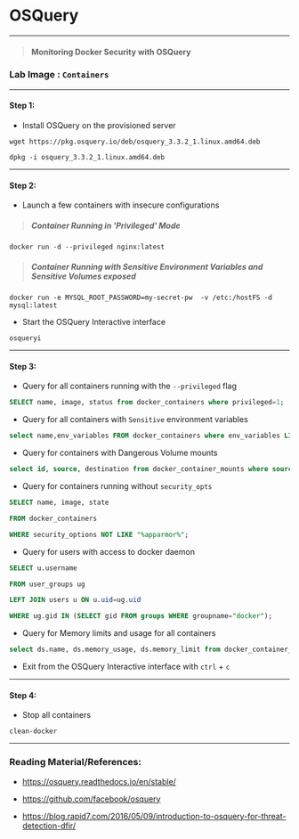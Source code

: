 # **OSQuery**

---

> #### Monitoring Docker Security with OSQuery

### **Lab Image : `Containers`**

---

#### Step 1:

* Install OSQuery on the provisioned server

```commandline
wget https://pkg.osquery.io/deb/osquery_3.3.2_1.linux.amd64.deb
```
```commandline
dpkg -i osquery_3.3.2_1.linux.amd64.deb
```

---

#### Step 2:

* Launch a few containers with insecure configurations

> ##### Container Running in 'Privileged' Mode

```commandline
docker run -d --privileged nginx:latest
```

> ##### Container Running with Sensitive Environment Variables and Sensitive Volumes exposed

```commandline
docker run -e MYSQL_ROOT_PASSWORD=my-secret-pw  -v /etc:/hostFS -d mysql:latest
```

* Start the OSQuery Interactive interface

```commandline
osqueryi
```

---

#### Step 3:

* Query for all containers running with the `--privileged` flag

```sql
SELECT name, image, status from docker_containers where privileged=1;
```

* Query for all containers with `Sensitive` environment variables

```sql
select name,env_variables FROM docker_containers where env_variables LIKE "%PASSWORD%";
```

* Query for containers with Dangerous Volume mounts

```sql
select id, source, destination from docker_container_mounts where source LIKE "%etc%";
```

* Query for containers running without `security_opts`

```sql
SELECT name, image, state
```
```sql
FROM docker_containers
```
```sql
WHERE security_options NOT LIKE "%apparmor%";
```

* Query for users with access to docker daemon

```sql
SELECT u.username
```
```sql
FROM user_groups ug
```
```sql
LEFT JOIN users u ON u.uid=ug.uid
```
```sql
WHERE ug.gid IN (SELECT gid FROM groups WHERE groupname="docker");
```

* Query for Memory limits and usage for all containers

```sql
select ds.name, ds.memory_usage, ds.memory_limit from docker_container_stats ds, docker_containers dc where dc.id=ds.id;
```

* Exit from the OSQuery Interactive interface with `ctrl` + `c`

---

#### Step 4:

* Stop all containers

```commandline
clean-docker
```

---

### Reading Material/References:

* https://osquery.readthedocs.io/en/stable/

* https://github.com/facebook/osquery

* https://blog.rapid7.com/2016/05/09/introduction-to-osquery-for-threat-detection-dfir/

